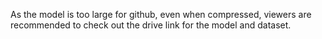 As the model is too large for github, even when compressed, viewers are recommended to check out the drive link for the model and dataset.
